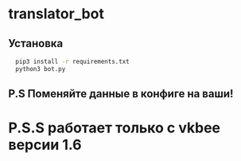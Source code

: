 # translator_bot

## Установка

```bash
  pip3 install -r requirements.txt
  python3 bot.py
```


## P.S Поменяйте данные в конфиге на ваши!

# P.S.S работает только с vkbee версии 1.6

